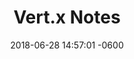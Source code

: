 ---
layout: single
title:  "Vert.x Notes"
header:
  overlay_color: "#000"
  overlay_filter: "0.1"
  overlay_image: /
  cta_label: "Learn stuff step by step"
  cta_url: "https://vertx.io/blog/posts/introduction-to-vertx.html"
  caption: "Photo credit: [**_Jiayong Mo_**](https://alphagarden.github.io)"
classes: wide
date:   2018-06-28 14:57:01 -0600

excerpt: "A personal notes for Vert.x Learning"
categories: Vert.x 
---